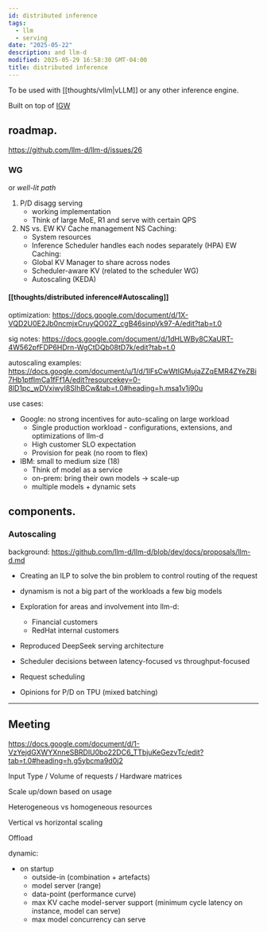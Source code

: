 ```yaml
---
id: distributed inference
tags:
  - llm
  - serving
date: "2025-05-22"
description: and llm-d
modified: 2025-05-29 16:58:30 GMT-04:00
title: distributed inference
---
```


To be used with [[thoughts/vllm|vLLM]] or any other inference engine.

Built on top of [IGW](https://gateway-api-inference-extension.sigs.k8s.io/)

## roadmap.

https://github.com/llm-d/llm-d/issues/26

### WG

or _well-lit path_

1. P/D disagg serving
   - working implementation
   - Think of large MoE, R1 and serve with certain QPS
2. NS vs. EW KV Cache management
   NS Caching:
   - System resources
   - Inference Scheduler handles each nodes separately (HPA)
     EW Caching:
   - Global KV Manager to share across nodes
   - Scheduler-aware KV (related to the scheduler WG)
   - Autoscaling (KEDA)

#### [[thoughts/distributed inference#Autoscaling]]

optimization: https://docs.google.com/document/d/1X-VQD2U0E2Jb0ncmjxCruyQO02Z_cgB46sinpVk97-A/edit?tab=t.0

sig notes: https://docs.google.com/document/d/1dHLWBy8CXaURT-4W562pfFDP6HDrn-WgCtDQb08tD7k/edit?tab=t.0

autoscaling examples: https://docs.google.com/document/u/1/d/1IFsCwWtIGMujaZZqEMR4ZYeZBi7Hb1ptfImCa1fFf1A/edit?resourcekey=0-8lD1pc_wDVxiwyI8SIhBCw&tab=t.0#heading=h.msa1v1j90u

use cases:

- Google: no strong incentives for auto-scaling on large workload
  - Single production workload - configurations, extensions, and optimizations of llm-d
  - High customer SLO expectation
  - Provision for peak (no room to flex)
- IBM: small to medium size (18)
  - Think of model as a service
  - on-prem: bring their own models -> scale-up
  - multiple models + dynamic sets

## components.

### Autoscaling

background: https://github.com/llm-d/llm-d/blob/dev/docs/proposals/llm-d.md

- Creating an ILP to solve the bin problem to control routing of the request
- dynamism is not a big part of the workloads a few big models

- Exploration for areas and involvement into llm-d:

  - Financial customers
  - RedHat internal customers

- Reproduced DeepSeek serving architecture
- Scheduler decisions between latency-focused vs throughput-focused
- Request scheduling
- Opinions for P/D on TPU (mixed batching)

---

## Meeting

https://docs.google.com/document/d/1-VzYejdGXWYXnneSBRDlU0bo22DC6_TTbjuKeGezvTc/edit?tab=t.0#heading=h.g5ybcma9d0j2

Input Type / Volume of requests / Hardware matrices

Scale up/down based on usage

Heterogeneous vs homogeneous resources

Vertical vs horizontal scaling

Offload

dynamic:

- on startup
  - outside-in (combination + artefacts)
  - model server (range)
  - data-point (performance curve)
  - max KV cache model-server support (minimum cycle latency on instance, model can serve)
  - max model concurrency can serve
